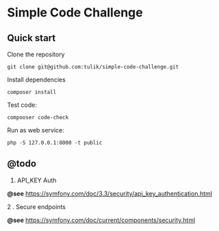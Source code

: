 # Simple Code Challenge

## Quick start

Clone the repository
```
git clone git@github.com:tulik/simple-code-challenge.git
```

Install dependencies

```
composer install
```

Test code:

```
compooser code-check
```

Run as web service:

```
php -S 127.0.0.1:8000 -t public
```


## @todo

1. API_KEY Auth

**@see** https://symfony.com/doc/3.3/security/api_key_authentication.html

2 . Secure endpoints

**@see** https://symfony.com/doc/current/components/security.html
